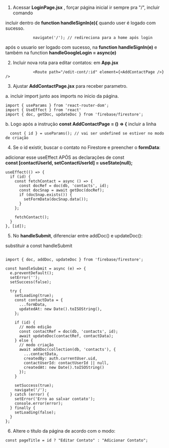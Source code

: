 1. Acessar **LoginPage.jsx** , forçar página inicial ir sempre pra "/",  incluir comando 

incluir dentro de     **function handleSignIn(e){** quando user é logado com sucesso.

```
            navigate('/'); // redireciona para a home após login
```

após o usuario ser logado com sucesso, na **function handleSignIn(e)**
e também na function **handleGoogleLogin = async(e)**


2. Incluir nova rota para editar contatos:  em **App.jsx**  

```
            <Route path="/edit-cont/:id" element={<AddContactPage />} />

```


3. Ajustar **AddContactPage.jsx** para receber parametro.

a. incluir import junto aos imports no inicio da página.
```
import { useParams } from 'react-router-dom';
import { UseEffect } from 'react'
import { doc, getDoc, updateDoc } from 'firebase/firestore';
```

b. Logo após a instrução **const AddContactPage = () => {**   incluir a linha

```
  const { id } = useParams(); // vai ser undefined se estiver no modo de criação
```

4. Se o id existir, buscar o contato no Firestore e preencher o **formData**:

adicionar esse useEffect  APÓS as declarações de const  
 **const [contactUserId, setContactUserId] = useState(null);**

```
useEffect(() => {
  if (id) {
    const fetchContact = async () => {
      const docRef = doc(db, 'contacts', id);
      const docSnap = await getDoc(docRef);
      if (docSnap.exists()) {
        setFormData(docSnap.data());
      }
    };

    fetchContact();
  }
}, [id]);
```

5. No **handleSubmit**, diferenciar entre addDoc() e updateDoc():  

substituir a const handleSubmit
```

import { doc, addDoc, updateDoc } from 'firebase/firestore';

const handleSubmit = async (e) => {
  e.preventDefault();
  setError('');
  setSuccess(false);

  try {
    setLoading(true);
    const contactData = {
      ...formData,
      updatedAt: new Date().toISOString(),
    };

    if (id) {
      // modo edição
      const contactRef = doc(db, 'contacts', id);
      await updateDoc(contactRef, contactData);
    } else {
      // modo criação
      await addDoc(collection(db, 'contacts'), {
        ...contactData,
        createdBy: auth.currentUser.uid,
        contactUserId: contactUserId || null, 
        createdAt: new Date().toISOString()
      });
    }

    setSuccess(true);
    navigate('/');
  } catch (error) {
    setError('Erro ao salvar contato');
    console.error(error);
  } finally {
    setLoading(false);
  }
};

```

6. Altere o título da página de acordo com o modo:

```
const pageTitle = id ? "Editar Contato" : "Adicionar Contato";
```

